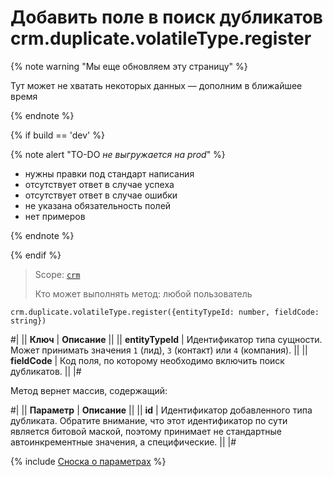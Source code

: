 # Добавить поле в поиск дубликатов crm.duplicate.volatileType.register

{% note warning "Мы еще обновляем эту страницу" %}

Тут может не хватать некоторых данных — дополним в ближайшее время

{% endnote %}

{% if build == 'dev' %}

{% note alert "TO-DO _не выгружается на prod_" %}

- нужны правки под стандарт написания
- отсутствует ответ в случае успеха
- отсутствует ответ в случае ошибки
- не указана обязательность полей
- нет примеров
  
{% endnote %}

{% endif %}

> Scope: [`crm`](../../../scopes/permissions.md)
>
> Кто может выполнять метод: любой пользователь

```http
crm.duplicate.volatileType.register({entityTypeId: number, fieldCode: string})
```

#|
|| **Ключ** | **Описание** ||
|| **entityTypeId**
| Идентификатор типа сущности. Может принимать значения `1` (лид), `3` (контакт) или `4` (компания). ||
|| **fieldCode** | Код поля, по которому необходимо включить поиск дубликатов. ||
|#

Метод вернет массив, содержащий:

#|
|| **Параметр** | **Описание** ||
|| **id**
| Идентификатор добавленного типа дубликата. Обратите внимание, что этот идентификатор по сути является битовой маской, поэтому принимает не стандартные автоинкрементные значения, а специфические. ||
|#

{% include [Сноска о параметрах](../../../../_includes/required.md) %}

